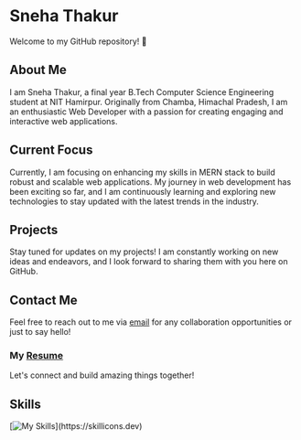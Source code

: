 # Sneha Thakur 
Welcome to my GitHub repository! 👋

## About Me
I am Sneha Thakur, a final year B.Tech Computer Science Engineering student at NIT Hamirpur. Originally from Chamba, Himachal Pradesh, I am an enthusiastic Web Developer with a passion for creating engaging and interactive web applications.

## Current Focus
Currently, I am focusing on enhancing my skills in MERN stack to build robust and scalable web applications. My journey in web development has been exciting so far, and I am continuously learning and exploring new technologies to stay updated with the latest trends in the industry.

## Projects
Stay tuned for updates on my projects! I am constantly working on new ideas and endeavors, and I look forward to sharing them with you here on GitHub.

## Contact Me
Feel free to reach out to me via [email](mailto:snehathakur345656@gmail.com) for any collaboration opportunities or just to say hello!

### My [Resume](https://drive.google.com/file/d/1LglD_blDWuKzlnOhQzeiR4rOq2huJnx4/view?usp=sharing "Resume")

Let's connect and build amazing things together!

## Skills
[![My Skills](https://skillicons.dev/icons?i=cpp,js,html,css,react,nodejs,mongodb,git,bootstrap,express,github,jquery,sass,tailwind,visualstudio,)](https://skillicons.dev)

